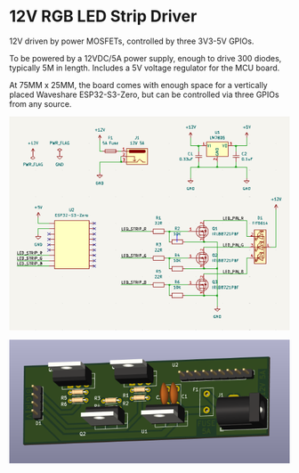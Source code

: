 # 12V RGB LED Strip Driver

12V driven by power MOSFETs, controlled by three 3V3-5V GPIOs.

To be powered by a 12VDC/5A power supply, enough to drive 300 diodes,
typically 5M in length. Includes a 5V voltage regulator for the MCU
board.

At 75MM x 25MM, the board comes with enough space for a vertically
placed Waveshare ESP32-S3-Zero, but can be controlled via three GPIOs
from any source.

![Schematic](/schematic.png)

![Board 3D](/board-3d.png)
